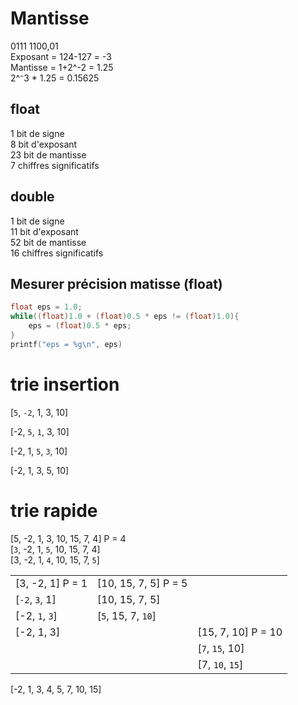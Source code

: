 # Mantisse
0111 1100,01<br>
Exposant = 124-127 = -3<br>
Mantisse = 1+2^-2 = 1.25<br>
2^⁻3 * 1.25 = 0.15625<br>
## float
1 bit de signe <br>
8 bit d'exposant<br>
23 bit de mantisse<br>
7 chiffres significatifs

## double
1 bit de signe<br>
11 bit d'exposant<br>
52 bit de mantisse<br>
16 chiffres significatifs

## Mesurer précision matisse (float)
```c
float eps = 1.0;
while((float)1.0 + (float)0.5 * eps != (float)1.0){
    eps = (float)0.5 * eps;
}
printf("eps = %g\n", eps)
```

# trie insertion
[`5`, `-2`, 1, 3, 10]

[-2, `5`, `1`, 3, 10]

[-2, 1, `5`, `3`, 10]

[-2, 1, 3, 5, 10]

# trie rapide

[5, -2, 1, 3, 10, 15, 7, 4] P = 4<br>
[`3`, -2, 1, `5`, 10, 15, 7, 4]<br>
[3, -2, 1, `4`, 10, 15, 7, `5`]<br>

|   |   |   |
|---|---|---|
|[3, -2, 1] P = 1|[10, 15, 7, 5] P = 5   ||
|[`-2`, `3`, 1] |[10, 15, 7, 5]||
|[-2, `1`, `3`] |[`5`, 15, 7, `10`]||
|[-2, 1, 3]     ||[15, 7, 10] P = 10|
|               ||[`7`, `15`, 10]|
|               ||[7, `10`, `15`]|


[-2, 1, 3, 4, 5, 7, 10, 15]<br>